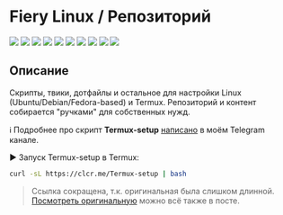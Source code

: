 # Fiery Linux / Репозиторий

[![](https://img.shields.io/badge/platform-Linux-ligthgreen?logo=linux)](https://github.com/Zalexanninev15/Fiery-Linux)
[![](https://img.shields.io/badge/written_on-GNU_Bash-%234EAA25.svg?logo=gnubash)](https://github.com/Zalexanninev15/Fiery-Linux)
[![](https://img.shields.io/github/last-commit/Zalexanninev15/Fiery-Linux)](https://github.com/Zalexanninev15/Fiery-Linux/commits/main)
[![](https://img.shields.io/github/stars/Zalexanninev15/Fiery-Linux.svg)](https://github.com/Zalexanninev15/Fiery-Linux/stargazers)
[![](https://img.shields.io/github/forks/Zalexanninev15/Fiery-Linux.svg)](https://github.com/Zalexanninev15/Fiery-Linux/network/members)
[![](https://img.shields.io/github/issues/Zalexanninev15/Fiery-Linux.svg)](https://github.com/Zalexanninev15/Fiery-Linux/issues?q=is%3Aopen+is%3Aissue)
[![](https://img.shields.io/github/issues-closed/Zalexanninev15/Fiery-Linux.svg)](https://github.com/Zalexanninev15/Fiery-Linux/issues?q=is%3Aissue+is%3Aclosed)
[![](https://img.shields.io/badge/Telegram_канал-FFFFFF.svg?logo=telegram)](https://t.me/FieryLinux)
[![](https://img.shields.io/badge/license-GPLv3-ligthgreen.svg)](LICENSE)
[![](https://img.shields.io/badge/Donate-FFDD00.svg?logo=buymeacoffee&logoColor=black)](https://z15.neocities.org/donate)

## Описание

Скрипты, твики, дотфайлы и остальное для настройки Linux (Ubuntu/Debian/Fedora-based) и Termux. Репозиторий и контент собирается "ручками" для собственных нужд.

ℹ️ Подробнее про скрипт **Termux-setup** [написано](https://t.me/FieryLinux/257) в моём Telegram канале.

▶️ Запуск Termux-setup в Termux:

```bash
curl -sL https://clcr.me/Termux-setup | bash
```

> Ссылка сокращена, т.к. оригинальная была слишком длинной. [Посмотреть оригинальную](https://t.me/FieryLinux/257) можно всё также в посте.
